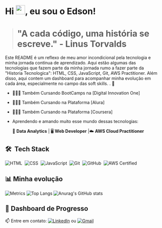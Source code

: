 
# <h1 align="left">Hi <img src="https://raw.githubusercontent.com/kaueMarques/kaueMarques/master/hi.gif" height="30px">, eu sou o Edson!

> # "A cada código, uma história se escreve." - Linus Torvalds

Este README é um reflexo de meu amor incondicional pela tecnologia e minha jornada contínua de aprendizado. Aqui estão algumas das tecnologias que fazem parte da minha jornada rumo a fazer parte da "Historia Tecnologica": HTML, CSS, JavaScript, Git, AWS Practitioner. Além disso, aqui contem um dashboard para acompanhar minha evolução em cada área, especialmente no campo das soft skills.
. 🚀


 
- 👨🏾‍🎓 Também Cursando BootCamps na [Digital Innovation One]
- 👨🏾‍🎓 Também Cursando na Plataforma [Alura]
- 👨🏾‍🎓 Também Cursando na Plataforma [Coursera]


- Aprendendo e amando muito esse mundo dessas tecnologias:

  🧮 **Data Analytics** | 🖥 **Web Developer** |☁️ **AWS Cloud Practitioner**




## 🛠 &nbsp;Tech Stack

![HTML](https://img.shields.io/badge/HTML5-E34F26?style=for-the-badge&logo=html5&logoColor=white)&nbsp;
![CSS](https://img.shields.io/badge/CSS-1572B6?style=for-the-badge&logo=css&logoColor=white)&nbsp;
![JavaScript](https://img.shields.io/badge/JavaScript-F7DF1E?style=for-the-badge&logo=javascript&logoColor=black)&nbsp;
![Git](https://img.shields.io/badge/-Git-05122A?style=flat&logo=git)&nbsp;
![GitHub](https://img.shields.io/badge/-GitHub-05122A?style=flat&logo=github)&nbsp;
![AWS Certified](https://img.shields.io/badge/AWS%20Certified-Cloud%20Practitioner-orange?style=flat&logo=amazonaws)


## 📊 Minha evolução

![Metrics](https://github-readme-stats.vercel.app/api?username=SeuUsuario&show_icons=true&theme=radical)
![Top Langs](https://github-readme-stats.vercel.app/api/top-langs/?username=SeuUsuario&layout=compact&theme=radical)
![Anurag's GitHub stats](https://github-readme-stats.vercel.app/api?username=anuraghazra&show_icons=true&theme=radical)

## 🚀 Dashboard de Progresso





📫 Entre em contato: [![LinkedIn](https://img.shields.io/badge/LinkedIn-0077B5?style=flat&logo=linkedin&logoColor=white)](https://www.linkedin.com/in/edsoncorsana)
 ou [![Gmail](https://img.shields.io/badge/Gmail-D14836?style=flat&logo=gmail&logoColor=white)](mailto:edsoncorsana@gmail.com)




<br><br>


<br><br>
